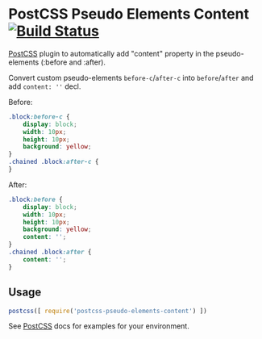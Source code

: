 # PostCSS Pseudo Elements Content [![Build Status][ci-img]][ci]

[PostCSS] plugin to automatically add "content" property in the pseudo-elements (:before and :after).

[PostCSS]: https://github.com/postcss/postcss
[ci-img]:  https://travis-ci.org/omgovich/postcss-pseudo-elements-content.svg
[ci]:      https://travis-ci.org/omgovich/postcss-pseudo-elements-content

Convert custom pseudo-elements `before-c`/`after-c` into `before`/`after` and add `content: ''` decl.

Before:

```css
.block:before-c {
    display: block;
    width: 10px;
    height: 10px;
    background: yellow;
}
.chained .block:after-c {
}
```

After:

```css
.block:before {
    display: block;
    width: 10px;
    height: 10px;
    background: yellow;
    content: '';
}
.chained .block:after {
    content: '';
}
```

## Usage

```js
postcss([ require('postcss-pseudo-elements-content') ])
```

See [PostCSS] docs for examples for your environment.
